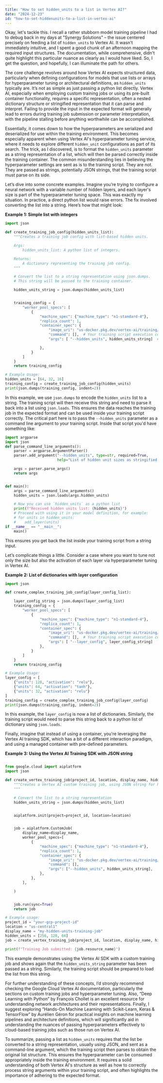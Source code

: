 ```yaml
---
title: "How to set hidden_units to a list in Vertex AI?"
date: "2024-12-23"
id: "how-to-set-hiddenunits-to-a-list-in-vertex-ai"
---
```


Okay, let's tackle this. I recall a rather stubborn model training pipeline I had to debug back in my days at "Synergy Solutions" – the issue centered precisely on feeding a list of `hidden_units` to Vertex AI. It wasn't immediately intuitive, and I spent a good chunk of an afternoon mapping the required input structures. The documentation, while comprehensive, didn't quite highlight this particular nuance as clearly as I would have liked. So, I get the question, and hopefully, I can illuminate the path for others.

The core challenge revolves around how Vertex AI expects structured data, particularly when defining configurations for models that use lists or arrays for hyperparameter tuning or architectural definitions, as `hidden_units` typically are. It’s not as simple as just passing a python list directly. Vertex AI, especially when employing custom training jobs or using its pre-built container functionality, requires a specific representation, often a nested dictionary structure or stringified representation that it can parse and interpret. Failing to provide the input in the expected format will generally lead to errors during training job submission or parameter interpretation, with the pipeline stalling before anything worthwhile can be accomplished.

Essentially, it comes down to how the hyperparameters are serialized and deserialized for use within the training environment. This becomes especially apparent when using Vertex AI's hyperparameter tuning service, where it needs to explore different `hidden_unit` configurations as part of its search. The trick, as I discovered, is to format the `hidden_units` parameter as a string representation of a list, which will then be parsed correctly inside the training container. The common misunderstanding lies in believing the hyperparameter settings are sent as is to the training script. They are not. They are passed as strings, potentially JSON strings, that the training script must parse on its side.

Let’s dive into some concrete examples. Imagine you’re trying to configure a neural network with a variable number of hidden layers, and each layer's size is part of the hyperparameter tuning space. This was exactly my situation. In practice, a direct python list would raise errors. The fix involved converting the list into a string. Here’s how that might look:

**Example 1: Simple list with integers**

```python
import json

def create_training_job_config(hidden_units_list):
    """Creates a training job config with list-based hidden units.

    Args:
        hidden_units_list: A python list of integers.

    Returns:
        A dictionary representing the training job config.
    """

    # Convert the list to a string representation using json.dumps.
    # This string will be passed to the training container.

    hidden_units_string = json.dumps(hidden_units_list)


    training_config = {
        "worker_pool_specs": [
            {
                "machine_spec": {"machine_type": "n1-standard-4"},
                "replica_count": 1,
                "container_spec": {
                    "image_uri": "us-docker.pkg.dev/vertex-ai/training/pytorch-gpu.1-11:latest",
                    "command": [],  # Your training script execution command
                    "args": [ "--hidden_units", hidden_units_string]  # Pass stringified list as arg

                },
            }
        ]
    }
    return training_config

# Example Usage:
hidden_units = [64, 32, 16]
training_config = create_training_job_config(hidden_units)
print(json.dumps(training_config, indent=2))
```

In this example, we use `json.dumps` to encode the `hidden_units` list to a string. The training script will then receive this string and need to parse it back into a list using `json.loads`. This ensures the data reaches the training job in the expected format and can be used inside your training script correctly. The critical part here is to pass the `--hidden_units` parameter as a command line argument to your training script. Inside that script you'd have something like:

```python
import argparse
import json
def parse_command_line_arguments():
    parser = argparse.ArgumentParser()
    parser.add_argument("--hidden_units", type=str, required=True,
                        help="List of hidden unit sizes as stringified python list")

    args = parser.parse_args()
    return args


def main():
    args = parse_command_line_arguments()
    hidden_units = json.loads(args.hidden_units)

    # Now you can use `hidden_units` as a python list
    print(f"Received hidden units list: {hidden_units}")
    # Proceed with using it in your model definition, for example:
    # for units in hidden_units:
    #    add_layer(units)
if __name__ == "__main__":
    main()
```
This ensures you get back the list inside your training script from a string input.

Let’s complicate things a little. Consider a case where you want to tune not only the size but also the activation of each layer via hyperparameter tuning in Vertex AI.

**Example 2: List of dictionaries with layer configuration**

```python
import json

def create_complex_training_job_config(layer_config_list):

    layer_config_string = json.dumps(layer_config_list)
    training_config = {
        "worker_pool_specs": [
            {
                "machine_spec": {"machine_type": "n1-standard-4"},
                "replica_count": 1,
                "container_spec": {
                    "image_uri": "us-docker.pkg.dev/vertex-ai/training/pytorch-gpu.1-11:latest",
                    "command": [],  # Your training script execution command
                    "args": [ "--layer_config", layer_config_string]
                },
            }
        ]
    }
    return training_config

# Example Usage:
layer_config = [
    {"units": 128, "activation": "relu"},
    {"units": 64, "activation": "tanh"},
    {"units": 32, "activation": "relu"}
]
training_config = create_complex_training_job_config(layer_config)
print(json.dumps(training_config, indent=2))

```

In this example, the `layer_config` is now a list of dictionaries. Similarly, the training script would need to parse this string back to a python list of dictionary using `json.loads`.

Finally, imagine that instead of using a container, you're leveraging the Vertex AI training SDK, which has a bit of a different interaction paradigm, and using a managed container with pre-defined parameters.

**Example 3: Using the Vertex AI Training SDK with JSON string**

```python

from google.cloud import aiplatform
import json

def create_vertex_training_job(project_id, location, display_name, hidden_units_list):
    """Creates a Vertex AI custom training job, using JSON string for hidden_units.
    """

    # Convert the list to a string representation
    hidden_units_string = json.dumps(hidden_units_list)


    aiplatform.init(project=project_id, location=location)


    job = aiplatform.CustomJob(
        display_name=display_name,
        worker_pool_specs=[
            {
                "machine_spec": {"machine_type": "n1-standard-4"},
                "replica_count": 1,
                "container_spec": {
                    "image_uri": "us-docker.pkg.dev/vertex-ai/training/pytorch-gpu.1-11:latest",
                    "command": [],
                    "args": ["--hidden_units", hidden_units_string],
                },
            },
        ],

    )


    job.run(sync=True)
    return job

# Example usage:
project_id = "your-gcp-project-id"
location = "us-central1"
display_name = "my-hidden-units-training-job"
hidden_units = [256, 128, 64]
job = create_vertex_training_job(project_id, location, display_name, hidden_units)

print(f"Training Job submitted: {job.resource_name}")

```
This example demonstrates using the Vertex AI SDK with a custom training job and shows again that the `hidden_units_string` parameter has been passed as a string. Similarly, the training script should be prepared to load the list from this string.

For further understanding of these concepts, I’d strongly recommend checking the Google Cloud Vertex AI documentation, particularly the sections on custom training jobs and hyperparameter tuning. Also, “Deep Learning with Python” by François Chollet is an excellent resource for understanding network architectures and their representations. Finally, I suggest exploring “Hands-On Machine Learning with Scikit-Learn, Keras & TensorFlow” by Aurélien Géron for practical insights on machine learning pipelines and architecture definitions, which will significantly aid in understanding the nuances of passing hyperparameters effectively to cloud-based training jobs such as those run on Vertex AI.

To summarize, passing a list as `hidden_units` requires that the list be converted to a string representation, usually using JSON, and sent as a command-line argument, which the training script then parses to obtain the original list structure. This ensures the hyperparameter can be consumed appropriately inside the training environment. It requires a solid understanding of both Vertex AI's structure as well as how to correctly process string arguments within your training script, and often highlights the importance of adhering to the expected format.
